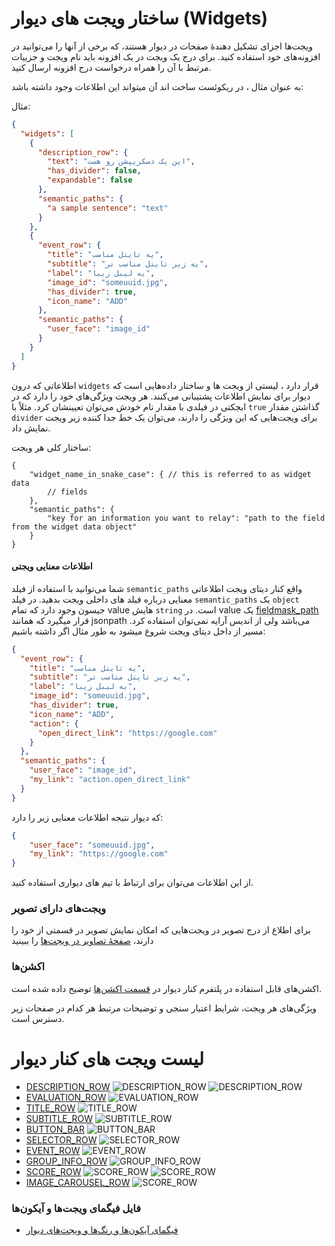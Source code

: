 # ساختار ویجت های دیوار (Widgets)
ویجت‌ها اجزای تشکیل دهندهٔ صفحات در دیوار هستند، که برخی از آنها را می‌توانید در افزونه‌های خود استفاده کنید.
برای درج یک ویجت در یک افزونه باید نام ویجت و جزییات مرتبط با آن را همراه درخواست درج افزونه ارسال کنید.

به عنوان مثال ، در ریکوئست ساخت اند آن میتواند این اطلاعات وجود داشته باشد:

مثال:
```JSON
{
  "widgets": [
    {
      "description_row": {
        "text": "این یک دسکریپشن رو هست",
        "has_divider": false,
        "expandable": false
      },
      "semantic_paths": {
        "a sample sentence": "text"
      }
    },
    {
      "event_row": {
        "title": "یه تایتل مناسب",
        "subtitle": "یه زیر تایتل مناسب تر",
        "label": "یه لیبل زیبا",
        "image_id": "someuuid.jpg",
        "has_divider": true,
        "icon_name": "ADD"
      },
      "semantic_paths": {
        "user_face": "image_id"
      }
    }
  ]
}
```

اطلاعاتی که درون `widgets` قرار دارد ، لیستی از ویجت ها و ساختار داده‌هایی است که دیوار برای نمایش اطلاعات پشتیبانی می‌کنند.
هر ویجت ویژگی‌های خود را دارد که در ابجکتی در فیلدی با مقدار نام خودش  می‌توان تعیینشان کرد. مثلاً با `true` گذاشتن مقدار `divider` برای ویجت‌هایی که این ویژگی را دارند، می‌توان یک خط جدا کننده زیر ویجت نمایش داد.

ساختار کلی هر ویجت:

```json5
{
    "widget_name_in_snake_case": { // this is referred to as widget data
        // fields
    },
    "semantic_paths": {
        "key for an information you want to relay": "path to the field from the widget data object"
    }
}
```
#### اطلاعات معنایی ویجتی
شما می‌توانید با استفاده از فیلد `semantic_paths` واقع کنار دیتای ویجت اطلاعاتی معنایی درباره فیلد های داخلی ویجت بدهید.
در فیلد `semantic_paths` یک `object` جیسون وجود دارد که تمام value هایش `string` است.
در value یک [fieldmask_path](https://github.com/protocolbuffers/protobuf/blob/main/src/google/protobuf/field_mask.proto) قرار میگیرد که همانند jsonpath می‌باشد ولی از اندیس آرایه نمی‌توان استفاده کرد.
مسیر از داخل دیتای ویجت شروع میشود به طور مثال اگر داشته باشیم:
```JSON
{
  "event_row": {
    "title": "یه تایتل مناسب",
    "subtitle": "یه زیر تایتل مناسب تر",
    "label": "یه لیبل زیبا",
    "image_id": "someuuid.jpg",
    "has_divider": true,
    "icon_name": "ADD",
    "action": {
      "open_direct_link": "https://google.com"
    }
  },
  "semantic_paths": {
    "user_face": "image_id",
    "my_link": "action.open_direct_link"
  }
}
```
که دیوار نتیجه اطلاعات معنایی زیر را دارد:
```json
{
    "user_face": "someuuid.jpg",
    "my_link": "https://google.com"
}
```
از این اطلاعات می‌توان برای ارتباط با تیم های دیواری استفاده کنید.
### ویجت‌های دارای تصویر
برای اطلاع از درج تصویر در ویجت‌هایی که امکان نمایش تصویر در قسمتی از خود را دارند، [صفحهٔ تصاویر در ویجت‌ها](./image.md) را ببینید

### اکشن‌ها
اکشن‌های قابل استفاده در پلتفرم کنار دیوار در
[قسمت اکشن‌ها](./actions/ReadMe.md)
توضیح داده شده است.


ویژگی‌های هر ویجت، شرایط اعتبار سنجی و توضیحات مرتبط هر کدام در صفحات زیر دسترس‌ است.
# لیست ویجت های کنار دیوار
- [DESCRIPTION_ROW](./description_row.md)
![DESCRIPTION_ROW](doc-images/description_row_not_expanded.png)
![DESCRIPTION_ROW](doc-images/description_row_expanded.png)
- [EVALUATION_ROW](./evaluation_row.md)
![EVALUATION_ROW](doc-images/evaluation_row.png)
- [TITLE_ROW](./title_row.md)
![TITLE_ROW](doc-images/title_row.png)
- [SUBTITLE_ROW](./subtitle_row.md)
![SUBTITLE_ROW](doc-images/subtitle_row.png)
- [BUTTON_BAR](./button_bar.md)
![BUTTON_BAR](doc-images/wide_button_bar.png)
- [SELECTOR_ROW](./selector_row.md)
![SELECTOR_ROW](doc-images/selector_row.png)
- [EVENT_ROW](./event_row.md)
![EVENT_ROW](doc-images/event_row.png)
- [GROUP_INFO_ROW](./group_info_row.md)
![GROUP_INFO_ROW](doc-images/group_info_row.png)
- [SCORE_ROW](./score_row.md)
![SCORE_ROW](doc-images/score_row_percentage.png)
![SCORE_ROW](doc-images/score_row_descriptive.png)
- [IMAGE_CAROUSEL_ROW](./score_row.md)
![SCORE_ROW](doc-images/image_carousel_row.png)

### فایل فیگمای ویجت‌ها و آیکون‌ها

- [فیگمای آیکون‌ها و رنگ‌ها و ویجت‌های دیوار](https://www.figma.com/file/ZhhSihwKTjiER1VUDX4ovh/%F0%9F%93%92-Kenar-Docs-(WIP)?type=design&node-id=2-4&mode=design&t=RbiQ2ay29ombNJKz-11)

